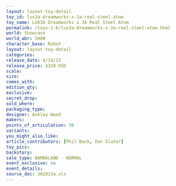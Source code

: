 ```yaml
---
layout: layout-toy-detail 
toy_id: lux3a-dreamworks-x-3a-real-steel-atom
toy_name: LUX3A Dreamworks x 3A Real Steel Atom
permalink: /toys-1-6/lux3a-dreamworks-x-3a-real-steel-atom.html
world: Showcase
world_abr: SHOW
character_base: Robot
layout: layout-toy-detail
categories: 
release_date: 4/14/13
release_price: $320 USD
scale: 
size: 
comes_with: 
edition_qty: 
exclusive: 
secret_drop: 
sold_where: 
packaging_type: 
designer: Ashley Wood
makers: 
points_of_articulation: 30
variants: 
you_might_also_like: 
article_contributors: [Phil Back, Don Slater]
toy_pics: 
backstory: 
sale_type: BAMBALAND - NORMAL
event_exclusive: no
event_details: 
source_doc: 3A2013a.xls
---
```

